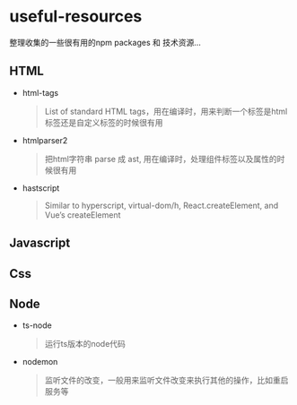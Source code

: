 # useful-resources
整理收集的一些很有用的npm packages 和 技术资源...

## HTML
- html-tags
  > List of standard HTML tags，用在编译时，用来判断一个标签是html标签还是自定义标签的时候很有用
- htmlparser2
  > 把html字符串 parse 成 ast, 用在编译时，处理组件标签以及属性的时候很有用
- hastscript
  > Similar to hyperscript, virtual-dom/h, React.createElement, and Vue’s createElement

## Javascript


## Css

## Node
- ts-node
  > 运行ts版本的node代码
- nodemon
  > 监听文件的改变，一般用来监听文件改变来执行其他的操作，比如重启服务等
  